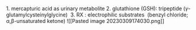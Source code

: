 1. mercapturic acid as urinary metabolite​
2. glutathione (GSH): ​
	tripeptide ($\gamma$-glutamylcysteinylglycine) ​
3. RX : electrophilic substrates 
	(benzyl chloride; ​α,β-unsaturated ketone)
![[Pasted image 20230309174030.png]]